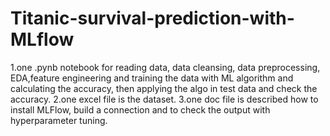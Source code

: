 # Titanic-survival-prediction-with-MLflow

1.one .pynb notebook for reading data, data cleansing, data preprocessing, EDA,feature engineering and training the data with ML algorithm and calculating the accuracy, then applying the algo in test data and check the accuracy.
2.one excel file is the dataset.
3.one doc file is described how to install MLFlow, build a connection and to check the output with hyperparameter tuning.
